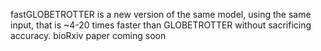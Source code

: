 fastGLOBETROTTER is a new version of the same model, using the same input, that is ~4-20 times faster than GLOBETROTTER without sacrificing accuracy. bioRxiv paper coming soon
